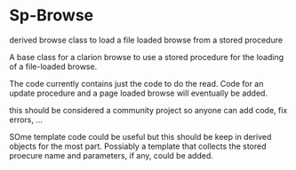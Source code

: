 # Sp-Browse
derived browse class to load a file loaded browse from a stored procedure

A base class for a clarion browse to use a stored procedure for the loading of a file-loaded browse.

The code currently contains just the code to do the read.  Code for an update procedure and a page loaded browse will eventually be added.

this should be considered a community project so anyone can add code, fix errors, ...

SOme template code could be useful but this should be keep in derived objects for the most part.  Possiably a template that collects 
the stored proecure name and parameters, if any, could be added.  
